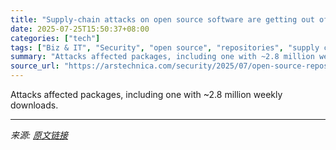 ```yaml
---
title: "Supply-chain attacks on open source software are getting out of hand"
date: 2025-07-25T15:50:37+08:00
categories: ["tech"]
tags: ["Biz & IT", "Security", "open source", "repositories", "supply chain attacks"]
summary: "Attacks affected packages, including one with ~2.8 million weekly downloads."
source_url: "https://arstechnica.com/security/2025/07/open-source-repositories-are-seeing-a-rash-of-supply-chain-attacks/"
---
```


Attacks affected packages, including one with ~2.8 million weekly downloads.

---

*来源: [原文链接](https://arstechnica.com/security/2025/07/open-source-repositories-are-seeing-a-rash-of-supply-chain-attacks/)*
